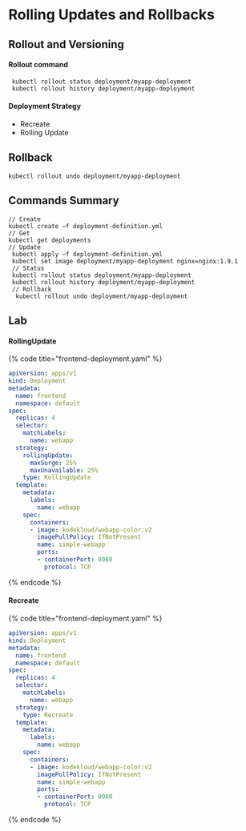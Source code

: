 # Rolling Updates and Rollbacks

## Rollout and Versioning

#### Rollout command

```
 kubectl rollout status deployment/myapp-deployment
 kubectl rollout history deployment/myapp-deployment
```

#### Deployment Strategy

* Recreate
* Rolling Update

## Rollback

```
kubectl rollout undo deployment/myapp-deployment
```

## Commands Summary

```
// Create
kubectl create –f deployment-definition.yml
// Get
kubectl get deployments
// Update
 kubectl apply –f deployment-definition.yml
 kubectl set image deployment/myapp-deployment nginx=nginx:1.9.1
 // Status
 kubectl rollout status deployment/myapp-deployment
 kubectl rollout history deployment/myapp-deployment
 // Rollback
  kubectl rollout undo deployment/myapp-deployment
```

## Lab

#### RollingUpdate

{% code title="frontend-deployment.yaml" %}
```yaml
apiVersion: apps/v1
kind: Deployment
metadata:
  name: frontend
  namespace: default
spec:
  replicas: 4
  selector:
    matchLabels:
      name: webapp
  strategy:
    rollingUpdate:
      maxSurge: 25%
      maxUnavailable: 25%
    type: RollingUpdate
  template:
    metadata:
      labels:
        name: webapp
    spec:
      containers:
      - image: kodekloud/webapp-color:v2
        imagePullPolicy: IfNotPresent
        name: simple-webapp
        ports:
        - containerPort: 8080
          protocol: TCP
```
{% endcode %}

#### Recreate

{% code title="frontend-deployment.yaml" %}
```yaml
apiVersion: apps/v1
kind: Deployment
metadata:
  name: frontend
  namespace: default
spec:
  replicas: 4
  selector:
    matchLabels:
      name: webapp
  strategy:
    type: Recreate
  template:
    metadata:
      labels:
        name: webapp
    spec:
      containers:
      - image: kodekloud/webapp-color:v2
        imagePullPolicy: IfNotPresent
        name: simple-webapp
        ports:
        - containerPort: 8080
          protocol: TCP
```
{% endcode %}
